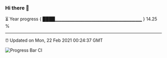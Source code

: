 ### Hi there 👋

⏳ Year progress { ████▁▁▁▁▁▁▁▁▁▁▁▁▁▁▁▁▁▁▁▁▁▁▁▁▁▁ } 14.25 %

---

⏰ Updated on Mon, 22 Feb 2021 00:24:37 GMT

![Progress Bar CI](https://github.com/liununu/liununu/workflows/Progress%20Bar%20CI/badge.svg)
